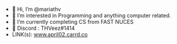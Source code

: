 - 👋 Hi, I’m @mariathv
- 👀 I’m interested in Programming and anything computer related.
- 🌱 I’m currently completing CS from FAST NUCES
- 💬 Discord : THVeez#1414
- LINK(s): www.april02.carrd.co

<!---
mariathv/mariathv is a ✨ special ✨ repository because its `README.md` (this file) appears on your GitHub profile.
You can click the Preview link to take a look at your changes.
--->
